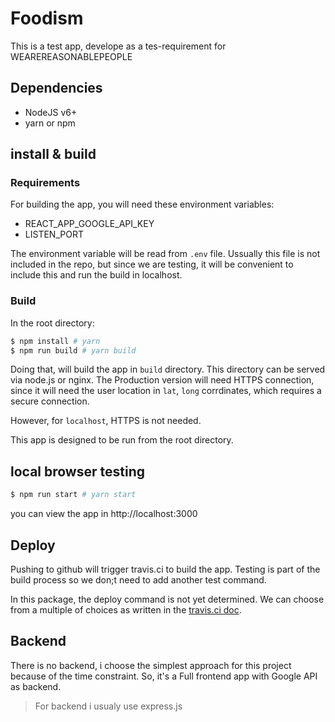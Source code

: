 # Foodism

This is a test app, develope as a tes-requirement for WEAREREASONABLEPEOPLE

## Dependencies
- NodeJS v6+
- yarn or npm

## install & build
### Requirements
For building the app, you will need these environment variables:
- REACT_APP_GOOGLE_API_KEY
- LISTEN_PORT

The environment variable will be read from `.env` file. Ussually this file is not included in the repo, but since we are testing, it will be convenient to include this and run the build in localhost.

### Build
In the root directory:
```bash
$ npm install # yarn
$ npm run build # yarn build
```
Doing that, will build the app in `build` directory. This directory can be served via node.js or nginx. The Production version will need HTTPS connection, since it will need the user location in `lat`, `long` corrdinates, which requires a secure connection. 

However, for `localhost`, HTTPS is not needed.

This app is designed to be run from the root directory.
 

## local browser testing
```bash
$ npm run start # yarn start
```
you can view the app in http://localhost:3000

## Deploy
Pushing to github will trigger travis.ci to build the app. Testing is part of the build process so we don;t need to add another test command.

In this package, the deploy command is not yet determined. 
We can choose from a multiple of choices as written in the [travis.ci doc](https://docs.travis-ci.com/user/deployment/).

## Backend
There is no backend, i choose the simplest approach for this project because of the time constraint. So, it's a Full frontend app with Google API as backend.

> For backend i usualy use express.js


